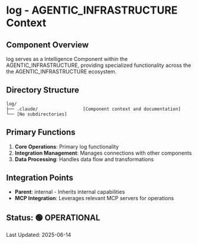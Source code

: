 # log - AGENTIC_INFRASTRUCTURE Context

## Component Overview

log serves as a Intelligence Component within the AGENTIC_INFRASTRUCTURE, providing specialized functionality across the the AGENTIC_INFRASTRUCTURE ecosystem.

## Directory Structure

```
log/
├── .claude/                 [Component context and documentation]
└── [No subdirectories]
```

## Primary Functions

1. **Core Operations**: Primary log functionality
2. **Integration Management**: Manages connections with other components
3. **Data Processing**: Handles data flow and transformations

## Integration Points

- **Parent**: internal - Inherits internal capabilities
- **MCP Integration**: Leverages relevant MCP servers for operations
  
## Status: 🟢 OPERATIONAL

Last Updated: 2025-06-14
